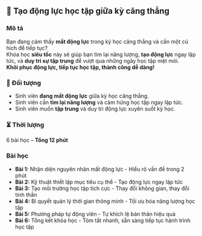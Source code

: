 ## 📌 Tạo động lực học tập giữa kỳ căng thẳng

### Mô tả  
Bạn đang cảm thấy **mất động lực** trong kỳ học căng thẳng và cần một cú hích để tiếp tục?  
Khóa học **siêu tốc** này sẽ giúp bạn tìm lại năng lượng, **tạo động lực** ngay lập tức, và **duy trì sự tập trung** để vượt qua những ngày học tập mệt mỏi.  
**Khôi phục động lực, tiếp tục học tập, thành công dễ dàng!**

### 🎯 Đối tượng  
- Sinh viên **đang mất động lực** giữa kỳ học căng thẳng.  
- Sinh viên cần **tìm lại năng lượng** và cảm hứng học tập ngay lập tức.  
- Sinh viên muốn **tập trung** và duy trì động lực xuyên suốt kỳ học.  

### ⏳ Thời lượng  
6 bài học – **Tổng 12 phút**  

### Bài học  
- **Bài 1:** Nhận diện nguyên nhân mất động lực - Hiểu rõ vấn đề trong 2 phút  
- **Bài 2:** Kỹ thuật thiết lập mục tiêu cụ thể - Tạo động lực ngay lập tức  
- **Bài 3:** Tạo môi trường học tập tích cực - Thay đổi không gian, thay đổi tinh thần  
- **Bài 4:** Bí quyết quản lý thời gian thông minh - Tối ưu hóa năng lượng học tập  
- **Bài 5:** Phương pháp tự động viên - Tự khích lệ bản thân hiệu quả  
- **Bài 6:** Tổng kết khóa học - Tóm tắt nhanh, sẵn sàng tiếp tục hành trình học tập